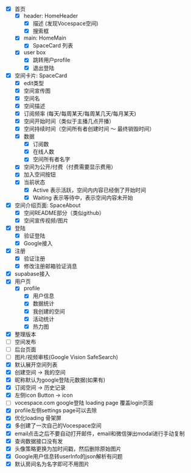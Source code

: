 - [x] 首页
  - [x] header: HomeHeader
    - [x] 描述 (发现Vocespace空间)
    - [x] 搜索框
  - [x] main: HomeMain
    - [x] SpaceCard 列表
  - [x] user box
    - [x] 跳转用户profile
    - [x] 退出登陆
- [x] 空间卡片: SpaceCard
  - [x] edit类型
  - [x] 空间宣传图
  - [x] 空间名
  - [x] 空间描述
  - [x] 订阅频率 (每天/每周某天/每周某几天/每月某天)
  - [x] 空间开始时间（类似于主播几点开播）
  - [x] 空间持续时间（空间所有者创建时间 ～ 最终销毁时间）
  - [x] 数据
    - [x] 订阅数
    - [x] 在线人数
    - [x] 空间所有者名字
  - [x] 空间为公开/付费（付费需要显示费用）
  - [x] 加入空间按钮
  - [x] 当前状态
    - [x] Active 表示活跃，空间内内容已经倒了开始时间
    - [x] Waiting 表示等待中，表示空间内容未开始
- [x] 空间介绍页面: SpaceAbout
  - [x] 空间README部分（类似github）
  - [x] 空间宣传视频/图片
- [x] 登陆
  - [x] 验证登陆
  - [x] Google接入
- [x] 注册
  - [x] 验证注册
  - [x] 修改注册邮箱验证消息
- [x] supabase接入
- [x] 用户页
  - [x] profile
    - [x] 用户信息
    - [x] 数据统计
    - [x] 我创建的空间
    - [x] 活动统计
    - [x] 热力图
- [x] 整理版本 
- [ ] 空间发布
- [ ] 后台页面
- [ ] 图片/视频审核(Google Vision SafeSearch)
- [x] 默认展开空间列表
- [x] 创建空间 -> 我的空间
- [x] 昵称默认为google登陆元数据(如果有)
- [x] 订阅空间 -> 历史记录
- [x] 左侧icon Button -> icon
- [ ] vocespace.com google登陆 loading page 覆盖login页面
- [x] profile左侧settings page可以去除
- [x] 优化loading 骨架屏
- [x] 多创建了一次自己的Vocespace空间
- [x] email点击之后不要自动打开邮件，email和微信弹出modal进行手动复制
- [x] 查询数据接口没有发
- [x] 头像策略更换为加时间戳，然后删除原始图片
- [x] Google用户信息转userInfo的json解析有问题
- [x] 默认房间名为名字即可不用图片
